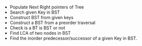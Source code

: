 - Populate Next Right pointers of Tree
- Search given Key in BST
- Construct BST from given keys
- Construct a BST from a preorder traversal
- Check is a BT is BST or not
- Find LCA of two nodes in BST
- Find the inorder predecessor/successor of a given Key in BST.
